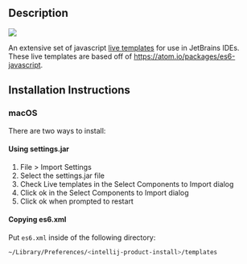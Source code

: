 ## Description

![](http://imgur.com/vH7X7xf)

An extensive set of javascript [live templates](https://www.jetbrains.com/help/idea/2016.1/live-templates.html) for use in JetBrains IDEs. These live templates are based off of https://atom.io/packages/es6-javascript.

## Installation Instructions

### macOS

There are two ways to install:

#### Using settings.jar

1. File > Import Settings
1. Select the settings.jar file
1. Check Live templates in the Select Components to Import dialog
1. Click ok in the Select Components to Import dialog
1. Click ok when prompted to restart

#### Copying es6.xml

Put `es6.xml` inside of the following directory:

```bash
~/Library/Preferences/<intellij-product-install>/templates
```
